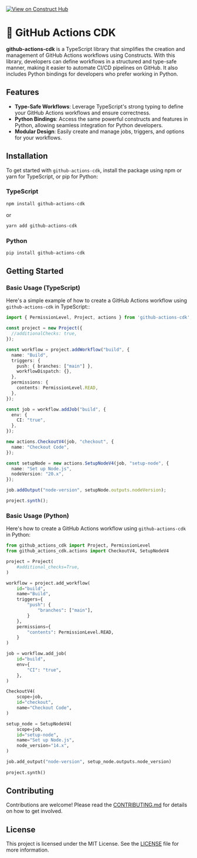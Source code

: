 [![View on Construct Hub](https://constructs.dev/badge?package=github-actions-cdk)](https://constructs.dev/packages/github-actions-cdk)
# 🚧 GitHub Actions CDK

**github-actions-cdk** is a TypeScript library that simplifies the creation and management of GitHub Actions workflows using Constructs. With this library, developers can define workflows in a structured and type-safe manner, making it easier to automate CI/CD pipelines on GitHub. It also includes Python bindings for developers who prefer working in Python.

## Features

- **Type-Safe Workflows**: Leverage TypeScript's strong typing to define your GitHub Actions workflows and ensure correctness.
- **Python Bindings**: Access the same powerful constructs and features in Python, allowing seamless integration for Python developers.
- **Modular Design**: Easily create and manage jobs, triggers, and options for your workflows.

## Installation

To get started with `github-actions-cdk`, install the package using npm or yarn for TypeScript, or pip for Python:

### TypeScript

```bash
npm install github-actions-cdk
```

or 

```bash
yarn add github-actions-cdk
```

### Python
```bash
pip install github-actions-cdk
```

## Getting Started

### Basic Usage (TypeScript)

Here's a simple example of how to create a GitHub Actions workflow using `github-actions-cdk` in TypeScript::

```typescript
import { PermissionLevel, Project, actions } from 'github-actions-cdk';

const project = new Project({
  //additionalChecks: true,
});

const workflow = project.addWorkflow("build", {
  name: "Build",
  triggers: {
    push: { branches: ["main"] },
    workflowDispatch: {},
  },
  permissions: {
    contents: PermissionLevel.READ,
  },
});

const job = workflow.addJob("build", {
  env: {
    CI: "true",
  },
});

new actions.CheckoutV4(job, "checkout", {
  name: "Checkout Code",
});

const setupNode = new actions.SetupNodeV4(job, "setup-node", {
  name: "Set up Node.js",
  nodeVersion: "20.x",
});

job.addOutput("node-version", setupNode.outputs.nodeVersion);

project.synth();
```

### Basic Usage (Python)

Here's how to create a GitHub Actions workflow using `github-actions-cdk` in Python:

```python
from github_actions_cdk import Project, PermissionLevel
from github_actions_cdk.actions import CheckoutV4, SetupNodeV4

project = Project(
    #additional_checks=True,
)

workflow = project.add_workflow(
    id="build",
    name="Build",
    triggers={
        "push": {
            "branches": ["main"],
        }
    },
    permissions={
        "contents": PermissionLevel.READ,
    }
)

job = workflow.add_job(
    id="build",
    env={
        "CI": "true",
    },
)

CheckoutV4(
    scope=job,
    id="checkout",
    name="Checkout Code",
)

setup_node = SetupNodeV4(
    scope=job, 
    id="setup-node",    
    name="Set up Node.js",
    node_version="14.x",
)

job.add_output("node-version", setup_node.outputs.node_version)
                               
project.synth()
```

## Contributing

Contributions are welcome! Please read the [CONTRIBUTING.md](../../CONTRIBUTING.md) for details on how to get involved.

## License

This project is licensed under the MIT License. See the [LICENSE](../../LICENCE) file for more information.
